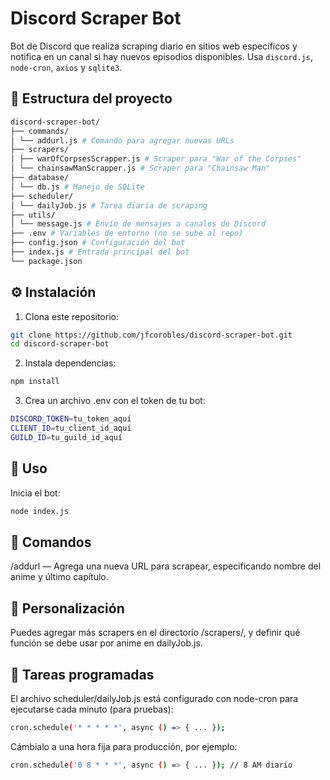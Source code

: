 # Discord Scraper Bot

Bot de Discord que realiza scraping diario en sitios web específicos y notifica en un canal si hay nuevos episodios disponibles. Usa `discord.js`, `node-cron`, `axios` y `sqlite3`.

## 📁 Estructura del proyecto
```bash
discord-scraper-bot/
├── commands/
│ └── addurl.js # Comando para agregar nuevas URLs
├── scrapers/
│ ├── warOfCorpsesScrapper.js # Scraper para "War of the Corpses"
│ └── chainsawManScrapper.js # Scraper para "Chainsaw Man"
├── database/
│ └── db.js # Manejo de SQLite
├── scheduler/
│ └── dailyJob.js # Tarea diaria de scraping
├── utils/
│ └── message.js # Envío de mensajes a canales de Discord
├── .env # Variables de entorno (no se sube al repo)
├── config.json # Configuración del bot
├── index.js # Entrada principal del bot
└── package.json
```
## ⚙️ Instalación

1. Clona este repositorio:

```bash
git clone https://github.com/jfcorobles/discord-scraper-bot.git
cd discord-scraper-bot
```

2. Instala dependencias:
```bash
npm install
```
3. Crea un archivo .env con el token de tu bot:
```bash
DISCORD_TOKEN=tu_token_aquí
CLIENT_ID=tu_client_id_aquí
GUILD_ID=tu_guild_id_aquí
```

## 🚀 Uso
Inicia el bot:
```bash
node index.js
```

## 🧩 Comandos
/addurl — Agrega una nueva URL para scrapear, especificando nombre del anime y último capítulo.

## 🔧 Personalización
Puedes agregar más scrapers en el directorio /scrapers/, y definir qué función se debe usar por anime en dailyJob.js.

## 📅 Tareas programadas

El archivo scheduler/dailyJob.js está configurado con node-cron para ejecutarse cada minuto (para pruebas):
```bash
cron.schedule('* * * * *', async () => { ... });
```

Cámbialo a una hora fija para producción, por ejemplo:
```bash
cron.schedule('0 8 * * *', async () => { ... }); // 8 AM diario
```